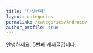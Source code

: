 ```yaml
---
title: "다섯번째"
layout: categories
permalink: /categories/Android/
author_profile: true
---
```

안녕하세요. 5번째 게시글입니다.
